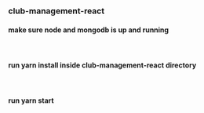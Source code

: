 ### club-management-react

<h4>make sure node and mongodb is up and running</h4>
<br/>
<h4>run yarn install inside club-management-react directory</h4>
<br/>
<h4>run yarn start</h4>
